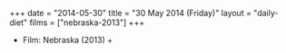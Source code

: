+++
date = "2014-05-30"
title = "30 May 2014 (Friday)"
layout = "daily-diet"
films = ["nebraska-2013"]
+++


* Film: Nebraska (2013) +